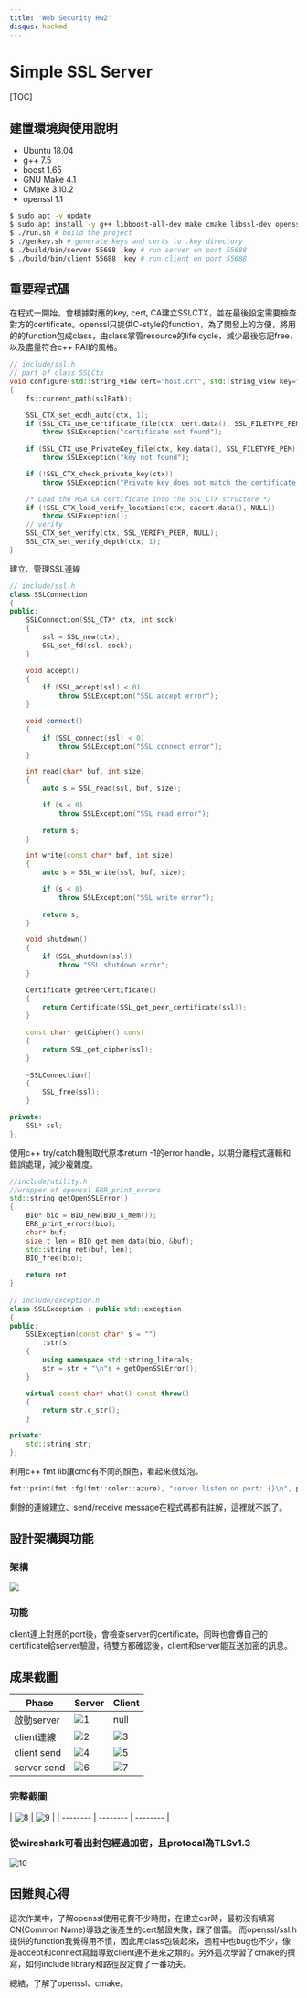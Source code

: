 ```yaml
---
title: 'Web Security Hw2'
disqus: hackmd
---
```


Simple SSL Server
===

[TOC]

## 建置環境與使用說明

* Ubuntu 18.04
* g++ 7.5
* boost 1.65
* GNU Make 4.1
* CMake 3.10.2
* openssl 1.1

```bash
$ sudo apt -y update
$ sudo apt install -y g++ libboost-all-dev make cmake libssl-dev openssl
$ ./run.sh # build the project
$ ./genkey.sh # generate keys and certs to .key directory
$ ./build/bin/server 55688 .key # run server on port 55688
$ ./build/bin/client 55688 .key # run client on port 55688
```

重要程式碼
---

在程式一開始，會根據對應的key, cert, CA建立SSLCTX，並在最後設定需要檢查對方的certificate。openssl只提供C-style的function，為了開發上的方便，將用的的function包成class，由class掌管resource的life cycle，減少最後忘記free，以及盡量符合c++ RAII的風格。

```cpp
// include/ssl.h
// part of class SSLCtx
void configure(std::string_view cert="host.crt", std::string_view key="host.key", std::string_view cacert="ca.crt")
{
    fs::current_path(sslPath);

    SSL_CTX_set_ecdh_auto(ctx, 1);
    if (SSL_CTX_use_certificate_file(ctx, cert.data(), SSL_FILETYPE_PEM) <= 0)
        throw SSLException("certificate not found");
    
    if (SSL_CTX_use_PrivateKey_file(ctx, key.data(), SSL_FILETYPE_PEM) <= 0)
        throw SSLException("key not found");

    if (!SSL_CTX_check_private_key(ctx))
        throw SSLException("Private key does not match the certificate public key");

    /* Load the RSA CA certificate into the SSL_CTX structure */
    if (!SSL_CTX_load_verify_locations(ctx, cacert.data(), NULL))
        throw SSLException();
    // verify
    SSL_CTX_set_verify(ctx, SSL_VERIFY_PEER, NULL);
    SSL_CTX_set_verify_depth(ctx, 1); 
}
```

建立、管理SSL連線

```cpp
// include/ssl.h
class SSLConnection
{
public:
    SSLConnection(SSL_CTX* ctx, int sock)
    {
        ssl = SSL_new(ctx);
        SSL_set_fd(ssl, sock);
    }

    void accept()
    {
        if (SSL_accept(ssl) < 0)
            throw SSLException("SSL accept error");
    }

    void connect()
    {
        if (SSL_connect(ssl) < 0)
            throw SSLException("SSL connect error");
    }

    int read(char* buf, int size)
    {
        auto s = SSL_read(ssl, buf, size);

        if (s < 0)
            throw SSLException("SSL read error");
        
        return s;
    }

    int write(const char* buf, int size)
    {
        auto s = SSL_write(ssl, buf, size);

        if (s < 0)
            throw SSLException("SSL write error");
        
        return s;
    }

    void shutdown()
    {
        if (SSL_shutdown(ssl))
            throw "SSL shutdown error";
    }

    Certificate getPeerCertificate()
    {
        return Certificate(SSL_get_peer_certificate(ssl));
    }
    
    const char* getCipher() const
    {
        return SSL_get_cipher(ssl);
    }
    
    ~SSLConnection()
    {
        SSL_free(ssl);
    }

private:
    SSL* ssl;
};
```

使用c++ try/catch機制取代原本return -1的error handle，以期分離程式邏輯和錯誤處理，減少複雜度。

```cpp
//include/utility.h
//wrapper of openssl ERR_print_errors
std::string getOpenSSLError()
{
    BIO* bio = BIO_new(BIO_s_mem());
    ERR_print_errors(bio);
    char* buf;
    size_t len = BIO_get_mem_data(bio, &buf);
    std::string ret(buf, len);
    BIO_free(bio);
    
    return ret;
}
    
// include/exception.h
class SSLException : public std::exception
{
public:
    SSLException(const char* s = "")
        :str(s) 
    {
        using namespace std::string_literals;
        str = str + "\n"s + getOpenSSLError();
    }

    virtual const char* what() const throw()
    {   
        return str.c_str();
    }

private:
    std::string str;
};
```

利用c++ fmt lib讓cmd有不同的顏色，看起來很炫泡。

```cpp
fmt::print(fmt::fg(fmt::color::azure), "server listen on port: {}\n", port);
```

剩餘的連線建立、send/receive message在程式碼都有註解，這裡就不說了。

設計架構與功能
---

### 架構


![](https://i.imgur.com/SXpYCSD.png)



### 功能

client連上對應的port後，會檢查server的certificate，同時也會傳自己的certificate給server驗證，待雙方都確認後，client和server能互送加密的訊息。

成果截圖
---

| Phase | Server | Client |
| -------- | -------- | -------- |
| 啟動server | ![1](https://i.imgur.com/txpQDcT.png) | null |
| client連線 | ![2](https://i.imgur.com/0SRpTsQ.png) | ![3](https://i.imgur.com/rlyCqwt.png) |
| client send | ![4](https://i.imgur.com/lxC8kXR.png) | ![5](https://i.imgur.com/hq23MoR.png) |
| server send | ![6](https://i.imgur.com/ciViwDT.png) | ![7](https://i.imgur.com/X9KqRvc.png) |

### 完整截圖

| ![8](https://i.imgur.com/ChjJNQY.png) | ![9](https://i.imgur.com/MmcU6My.png) |
| -------- | -------- | -------- |

### 從wireshark可看出封包經過加密，且protocal為TLSv1.3
![10](https://i.imgur.com/Hrkr2nb.png)

## 困難與心得

這次作業中，了解openssl使用花費不少時間，在建立csr時，最初沒有填寫CN(Common Name)導致之後產生的cert驗證失敗，踩了個雷。
而openssl/ssl.h提供的function我覺得用不慣，因此用class包裝起來，過程中也bug也不少，像是accept和connect寫錯導致client連不進來之類的。另外這次學習了cmake的撰寫，如何include library和路徑設定費了一番功夫。

總結，了解了openssl、cmake。
